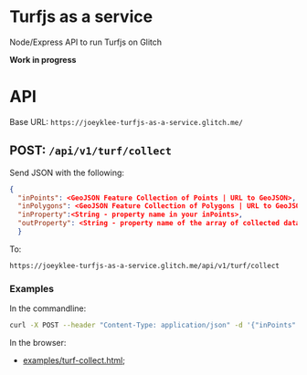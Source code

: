 # Turfjs as a service
Node/Express API to run Turfjs on Glitch

**Work in progress**



# API

Base URL: `https://joeyklee-turfjs-as-a-service.glitch.me/`

## POST: `/api/v1/turf/collect`

Send JSON with the following:

```json
{
  "inPoints": <GeoJSON Feature Collection of Points | URL to GeoJSON>,
  "inPolygons": <GeoJSON Feature Collection of Polygons | URL to GeoJSON>,
  "inProperty":<String - property name in your inPoints>, 
  "outProperty": <String - property name of the array of collected data to be added to your inPolygons>
  }
```

To: 

```
https://joeyklee-turfjs-as-a-service.glitch.me/api/v1/turf/collect
```

### Examples 

In the commandline:
```sh
curl -X POST --header "Content-Type: application/json" -d '{"inPoints":"https://cdn.jsdelivr.net/gh/joeyklee/turfjs-as-a-service@master/examples/data/point-nyc.geojson","inPolygons": "https://cdn.jsdelivr.net/gh/joeyklee/turfjs-as-a-service@master/examples/data/polygon-nyc.geojson","inProperty":"counts", "outProperty": "joined"}' http://localhost:3000/api/v1/turf/collect
```

In the browser: 
* [examples/turf-collect.html](./examples/turf-collect.html);
